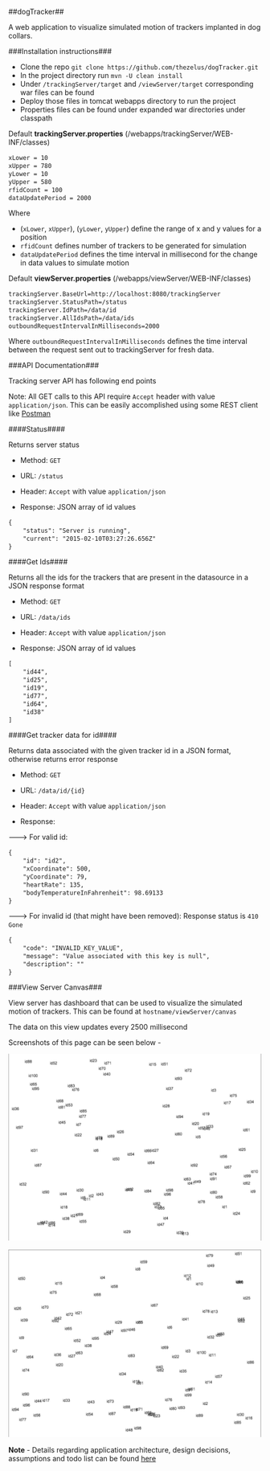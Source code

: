 ##dogTracker##

A web application to visualize simulated motion of trackers implanted in dog collars.

###Installation instructions###

- Clone the repo `git clone https://github.com/thezelus/dogTracker.git`
- In the project directory run `mvn -U clean install`
- Under `/trackingServer/target` and `/viewServer/target` corresponding war files can be found
- Deploy those files in tomcat webapps directory to run the project
- Properties files can be found under expanded war directories under classpath

Default **trackingServer.properties** (/webapps/trackingServer/WEB-INF/classes)

```
xLower = 10
xUpper = 780
yLower = 10
yUpper = 580
rfidCount = 100
dataUpdatePeriod = 2000
```
Where 
- (`xLower`, `xUpper`), (`yLower`, `yUpper`) define the range of x and y values for a position 
- `rfidCount` defines number of trackers to be generated for simulation
- `dataUpdatePeriod` defines the time interval in millisecond for the change in data values to simulate motion

Default **viewServer.properties** (/webapps/viewServer/WEB-INF/classes)

```
trackingServer.BaseUrl=http://localhost:8080/trackingServer
trackingServer.StatusPath=/status
trackingServer.IdPath=/data/id
trackingServer.AllIdsPath=/data/ids
outboundRequestIntervalInMilliseconds=2000
```
Where `outboundRequestIntervalInMilliseconds` defines the time interval between the request sent out to trackingServer for fresh data.

###API Documentation###

Tracking server API has following end points

Note: All GET calls to this API require `Accept` header with value `application/json`.
This can be easily accomplished using some REST client like [Postman](http://www.getpostman.com)

####Status####

Returns server status

- Method: `GET`

- URL: `/status`

- Header: `Accept` with value `application/json`

- Response: JSON array of id values
```
{
    "status": "Server is running",
    "current": "2015-02-10T03:27:26.656Z"
}
```

####Get Ids####

Returns all the ids for the trackers that are present in the datasource in a JSON response format

- Method: `GET`

- URL: `/data/ids`

- Header: `Accept` with value `application/json`

- Response: JSON array of id values
```
[
    "id44",
    "id25",
    "id19",
    "id77",
    "id64",
    "id38"
]
```

####Get tracker data for id####

Returns data associated with the given tracker id in a JSON format, otherwise returns error response

- Method: `GET`

- URL: `/data/id/{id}`

- Header: `Accept` with value `application/json`

- Response: 

---> For valid id:

```
{
    "id": "id2",
    "xCoordinate": 500,
    "yCoordinate": 79,
    "heartRate": 135,
    "bodyTemperatureInFahrenheit": 98.69133
}
```

---> For invalid id (that might have been removed): Response status is `410 Gone`

```
{
    "code": "INVALID_KEY_VALUE",
    "message": "Value associated with this key is null",
    "description": ""
}
```

###View Server Canvas###

View server has dashboard that can be used to visualize the simulated motion of trackers. This can be found at
`hostname/viewServer/canvas`

The data on this view updates every 2500 millisecond

Screenshots of this page can be seen below -

![Screenshot1](https://github.com/thezelus/dogTracker/blob/master/images/screenshot1.png)

![Screenshot1](https://github.com/thezelus/dogTracker/blob/master/images/screenshot2.png)


**Note** - Details regarding application architecture, design decisions, assumptions and todo list can be found [here](https://github.com/thezelus/dogTracker/blob/master/AppDetails.md)